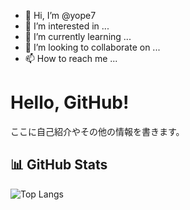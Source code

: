 - 👋 Hi, I’m @yope7
- 👀 I’m interested in ...
- 🌱 I’m currently learning ...
- 💞️ I’m looking to collaborate on ...
- 📫 How to reach me ...

<!---
yope7/yope7 is a ✨ special ✨ repository because its `README.md` (this file) appears on your GitHub profile.
You can click the Preview link to take a look at your changes.
--->
# Hello, GitHub!

ここに自己紹介やその他の情報を書きます。

## 📊 GitHub Stats

![Top Langs](https://github-readme-stats.vercel.app/api/top-langs/?username=your_username&layout=compact&theme=vue)
